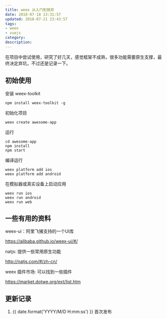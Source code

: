 ```yaml
---
title: weex 从入门到放弃
date: 2018-07-18 13:31:57
updated: 2018-07-21 23:43:57
tags:
- weex
- vuejs
category:
description:
---
```


在项目中尝试使用，研究了好几天，感觉框架不成熟，很多功能需要原生支撑，最终决定弃坑，不过还是记录一下。

<!-- more -->
## 初始使用

安装 weex-toolkit

```
npm install weex-toolkit -g
```

初始化项目

```
weex create awesome-app
```

运行

```
cd awesome-app
npm install
npm start
```

编译运行

```
weex platform add ios
weex platform add android
```

在模拟器或真实设备上启动应用

```
weex run ios
weex run android
weex run web
```

## 一些有用的资料

weex-ui：阿里飞猪支持的一个UI库

https://alibaba.github.io/weex-ui/#/

natjs: 提供一些常用原生功能

http://natjs.com/#/zh-cn/

weex 插件市场: 可以找到一些插件

https://market.dotwe.org/ext/list.htm

## 更新记录

1. {{ date.format('YYYY/M/D H:mm:ss') }} 首次发布
